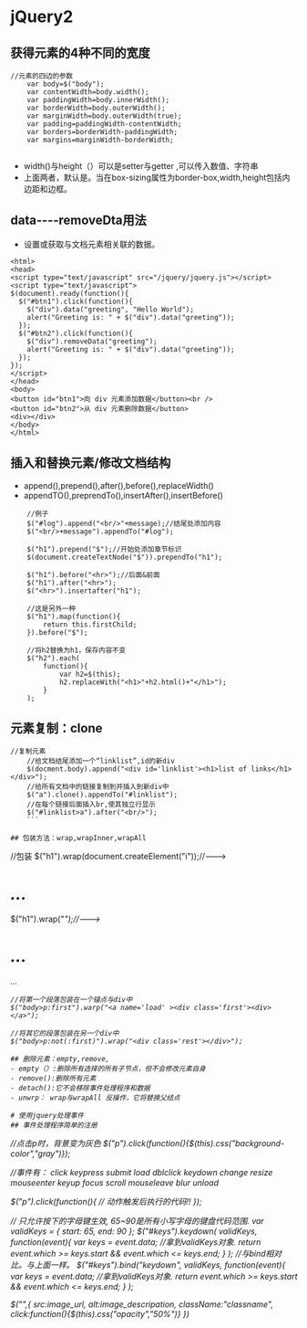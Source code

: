 # jQuery2
## 获得元素的4种不同的宽度

```
//元素的四边的参数
 	var body=$("body");
  	var contentWidth=body.width();
  	var paddingWidth=body.innerWidth();
  	var borderWidth=body.outerWidth();
  	var marginWidth=body.outerWidth(true);
  	var padding=paddingWidth-contentWidth;
  	var borders=borderWidth-paddingWidth;
  	var margins=marginWidth-borderWidth;
  	
```
- width()与height（）可以是setter与getter ,可以传入数值、字符串
- 上面两者，默认是。当在box-sizing属性为border-box,width,height包括内边距和边框。

##  data----removeDta用法
- 设置或获取与文档元素相关联的数据。
```
<html>
<head>
<script type="text/javascript" src="/jquery/jquery.js"></script>
<script type="text/javascript">
$(document).ready(function(){
  $("#btn1").click(function(){
    $("div").data("greeting", "Hello World");
    alert("Greeting is: " + $("div").data("greeting"));
  });
  $("#btn2").click(function(){
    $("div").removeData("greeting");
    alert("Greeting is: " + $("div").data("greeting"));
  });
});
</script>
</head>
<body>
<button id="btn1">向 div 元素添加数据</button><br />
<button id="btn2">从 div 元素删除数据</button>
<div></div>
</body>
</html>
```

## 插入和替换元素/修改文档结构
- append(),prepend(),after(),before(),replaceWidth()
- appendTO(),preprendTo(),insertAfter(),insertBefore()
```
 	//例子
  	$("#log").append("<br/>"+message);//结尾处添加内容
  	$("<br/>+message").appendTo("#log");
  	
  	$("h1").prepend("$");//开始处添加章节标识
  	$(document.createTextNode("$")).prependTo("h1");
  	
  	$("h1").before("<hr>");//后面&前面
  	$("h1").after("<hr>");
  	$("<hr>").insertafter("h1");
  	
  	//这是另外一种
  	$("h1").map(function(){
  		return this.firstChild;
  	}).before("$");
  	
  	//将h2替换为h1，保存内容不变
  	$("h2").each(
  		function(){
  			var h2=$(this);
  			h2.replaceWith("<h1>"+h2.html()+"</h1>");
  		}
  	);
```

## 元素复制：clone
```
//复制元素
  	//给文档结尾添加一个“linklist”,id的新div
  	$(docment.body).append("<div id='linklist'><h1>list of links</h1></div>");
  	//给所有文档中的链接复制到并插入到新div中
  	$("a").clone().appendTo("#linklist");
  	//在每个链接后面插入br,使其独立行显示
  	$("#linklist>a").after("<br/>");
  	```
  	
## 包装方法：wrap,wrapInner,wrapAll
```
//包装
  	$("h1").wrap(document.createElement("i"));//---><i><h1>...</i></h1>
  	$("h1").wrap("<i/>");//---><i><h1>...</i></h1>...
  	
  	//将第一个段落包装在一个锚点与div中
  	$("body>p:first").warp("<a name='load' ><div class='first'><div></a>");
  	
  	//将其它的段落包装在另一个div中
  	$("body>p:not(:first)").wrap("<div class='rest'></div>");
```
## 删除元素：empty,remove,
- empty（）:删除所有选择的所有子节点，但不会修改元素自身
- remove():删除所有元素
- detach():它不会移除事件处理程序和数据
- unwrp： wrap与wrapAll 反操作，它将替换父结点

# 使用jquery处理事件
## 事件处理程序简单的注册
```
//点击p时，背景变为灰色
$("p").click(function(){$(this).css("background-color","gray")});

//事件有：
click	keypress	submit	load
dblclick	keydown	change	resize
mouseenter	keyup	focus	scroll
mouseleave	 	blur	unload

$("p").click(function(){
    // 动作触发后执行的代码!!
});

// 只允许按下的字母键生效, 65~90是所有小写字母的键盘代码范围.
var validKeys = { start: 65, end: 90  };
$("#keys").keydown( validKeys, function(event){
    var keys = event.data;  //拿到validKeys对象.
    return event.which >= keys.start && event.which <= keys.end;
} );
//与bind相对比。与上面一样。
$("#keys").bind("keydown", validKeys, function(event){
    var keys = event.data;  //拿到validKeys对象.
    return event.which >= keys.start && event.which <= keys.end;
} );

$("<img/>",{
	src:image_url,
	alt:image_descripation,
	className:"classname",
	click:function(){$(this).css("opacity","50%")}
})
```

